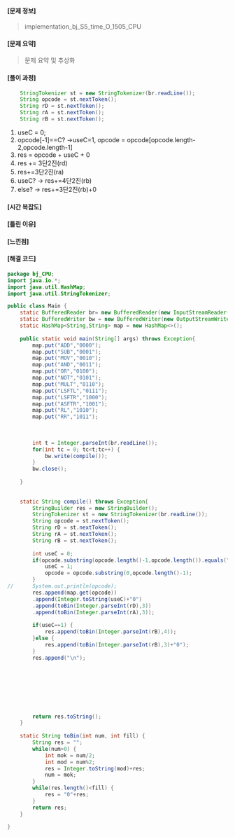                                                                                                                                                                                                                                                                                                     

#### [문제 정보]
>  implementation_bj_S5_time_O_1505_CPU

#### [문제 요약]

> 문제 요약 및 추상화

#### [풀이 과정]

```java
	StringTokenizer st = new StringTokenizer(br.readLine());
	String opcode = st.nextToken();
	String rD = st.nextToken();
	String rA = st.nextToken();
	String rB = st.nextToken();
```

1. useC = 0;
2. opcode[-1]==C? ->useC=1, opcode = opcode[opcode.length-2,opcode.length-1]
3. res = opcode + useC + 0
4. res += 3단2진(rd)
5. res+=3단2진(ra)
6. useC? -> res+=4단2진(rb)
7. else? -> res+=3단2진(rb)+0

#### [시간 복잡도]

#### [틀린 이유]

#### [느낀점]
#### [해결 코드]
```java
package bj_CPU;
import java.io.*;
import java.util.HashMap;
import java.util.StringTokenizer;

public class Main {
	static BufferedReader br= new BufferedReader(new InputStreamReader(System.in));
	static BufferedWriter bw = new BufferedWriter(new OutputStreamWriter(System.out));
	static HashMap<String,String> map = new HashMap<>();
	
	public static void main(String[] args) throws Exception{
		map.put("ADD","0000");
		map.put("SUB","0001");
		map.put("MOV","0010");
		map.put("AND","0011");
		map.put("OR","0100");
		map.put("NOT","0101");
		map.put("MULT","0110");
		map.put("LSFTL","0111");
		map.put("LSFTR","1000");
		map.put("ASFTR","1001");
		map.put("RL","1010");
		map.put("RR","1011");
		
		
		
		int t = Integer.parseInt(br.readLine());
		for(int tc = 0; tc<t;tc++) {
			bw.write(compile());
		}
		bw.close();
		
	}
	
	
	static String compile() throws Exception{
		StringBuilder res = new StringBuilder();
		StringTokenizer st = new StringTokenizer(br.readLine());
		String opcode = st.nextToken();
		String rD = st.nextToken();
		String rA = st.nextToken();
		String rB = st.nextToken();
		
		int useC = 0;
		if(opcode.substring(opcode.length()-1,opcode.length()).equals("C")) {
			useC = 1;
			opcode = opcode.substring(0,opcode.length()-1);
		}
//		System.out.println(opcode);
		res.append(map.get(opcode))
		.append(Integer.toString(useC)+"0")
		.append(toBin(Integer.parseInt(rD),3))
		.append(toBin(Integer.parseInt(rA),3));
		
		if(useC==1) {
			res.append(toBin(Integer.parseInt(rB),4));
		}else {
			res.append(toBin(Integer.parseInt(rB),3)+"0");
		}
		res.append("\n");
		
		
		
		
		
		
		
		
		return res.toString();
	}
	
	static String toBin(int num, int fill) {
		String res = "";
		while(num>0) {
			int mok = num/2;
			int mod = num%2;
			res = Integer.toString(mod)+res;
			num = mok;
		}
		while(res.length()<fill) {
			res = "0"+res;
		}
		return res;
	}

}

```